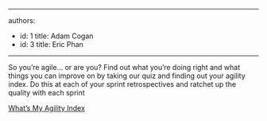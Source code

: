 

---
authors:
  - id: 1
    title: Adam Cogan
  - id: 3
    title: Eric Phan
---




<span class='intro'> <p>So you’re agile… or are you? Find out what you’re doing right and what things you can improve on by taking our quiz and finding out your agility index. Do this at each of your sprint retrospectives and ratchet up the quality with each sprint</p> </span>

<a href="/Documents/HowAgileAreYou_TheAgilityIndex.pdf">What’s My Agility Index</a>


